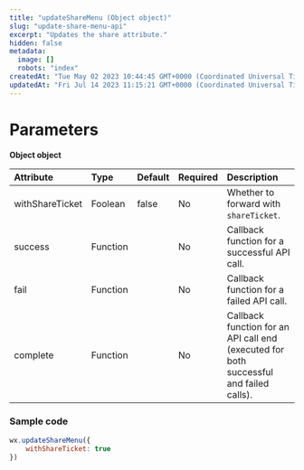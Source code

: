 ```yaml
---
title: "updateShareMenu (Object object)"
slug: "update-share-menu-api"
excerpt: "Updates the share attribute."
hidden: false
metadata: 
  image: []
  robots: "index"
createdAt: "Tue May 02 2023 10:44:45 GMT+0000 (Coordinated Universal Time)"
updatedAt: "Fri Jul 14 2023 11:15:21 GMT+0000 (Coordinated Universal Time)"
---
```

# Parameters

**Object object**

| Attribute       | Type     | Default | Required | Description                                                                            |
| :-------------- | :------- | :------ | :------- | :------------------------------------------------------------------------------------- |
| withShareTicket | Foolean  | false   | No       | Whether to forward with `shareTicket`.                                                 |
| success         | Function |         | No       | Callback function for a successful API call.                                           |
| fail            | Function |         | No       | Callback function for a failed API call.                                               |
| complete        | Function |         | No       | Callback function for an API call end (executed for both successful and failed calls). |

### Sample code

```javascript JavaScript
wx.updateShareMenu({
	withShareTicket: true
})
```
